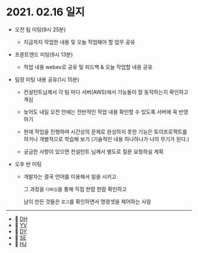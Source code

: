 # 2021. 02.16 일지

- 오전 팀 미팅(9시 25분)

  - 지금까지  작업한 내용 및 오늘 작업해야 할 업무 공유

- 프론트엔드 미팅(9시 13분)

  - 작업 내용 webex로 공유 및 피드백 & 오늘 작업할 내용 공유

- 팀장 미팅 내용 공유(1시 15분)

  - 컨설턴트님께서 각 팀 마다 서버(AWS)에서 기능들이 잘 동작하는지 확인하고 계심

  - 늦어도 내일 오전 안에는 전반적인 작업 내용 확인할 수 있도록 서버에 꼭 반영하기
  - 현재 작업을 진행하며 시간상의 문제로 완성하지 못한 기능은 토이프로젝트를 하거나 개별적으로 학습해 보기 (기술적인 내용 하나하나가 나의 무기가 된다.)
  - 궁금한 사항이 있으면 컨설턴트 님께서 별도로 질문 요청하실 계획

- 오후 반 미팅 

  - 개발자는 결국 언어를 이용해서 일을 시키고

    그 과정을 ``디버깅``을 통해 직접 한땀 한땀 확인하고

    남이 만든 것들은 ``로그``를 확인하면서 명령셋을 제어하는 사람


-----

* 🍟 [DH](./DH/20210216.md)
* 🍔 [YV](./YV/20210216.md)
* 🌭 [DY](./DY/20210216.md)
* 🍳 [SE](./SE/20210216.md)
* 🧀 [HJ](./HJ/20210216.md)
